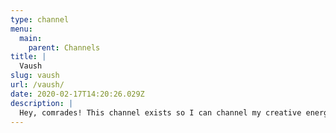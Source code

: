 ```yaml
---
type: channel
menu:
  main:
    parent: Channels
title: |
  Vaush
slug: vaush
url: /vaush/
date: 2020-02-17T14:20:26.029Z
description: |
  Hey, comrades! This channel exists so I can channel my creative energy, artistic talent, and rhetorical skill into something productive and useful to others. In time, it will be a weapon against fascism. Until that point, I'll be learning how to make YouTube videos.
---
```

